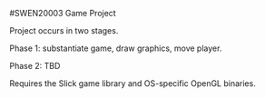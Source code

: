 #SWEN20003 Game Project

Project occurs in two stages.

Phase 1: substantiate game, draw graphics, move player.

Phase 2: TBD

Requires the Slick game library and OS-specific OpenGL binaries.